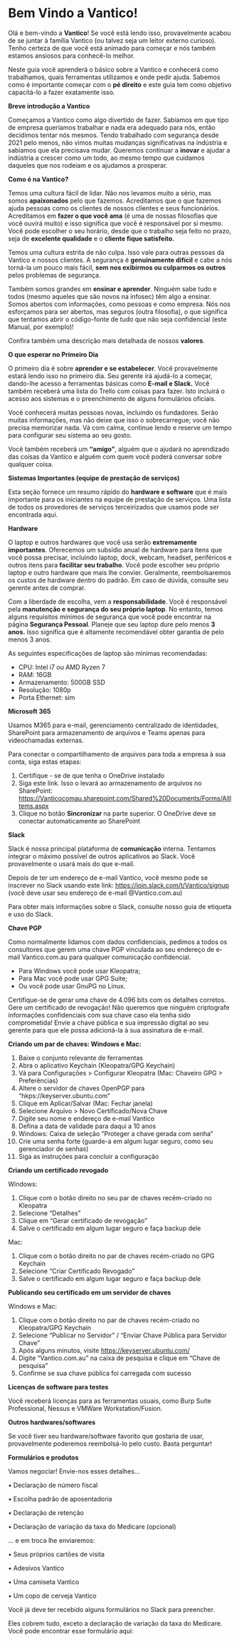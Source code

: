 # Bem Vindo a Vantico!

Olá e bem-vindo a **Vantico**! Se você está lendo isso, provavelmente acabou de se juntar à família Vantico (ou talvez seja um leitor externo curioso). Tenho certeza de que você está animado para começar e nós também estamos ansiosos para conhecê-lo melhor.

Neste guia você aprenderá o básico sobre a Vantico e conhecerá como trabalhamos, quais ferramentas utilizamos e onde pedir ajuda. Sabemos como é importante começar com o **pé direito** e este guia tem como objetivo capacitá-lo a fazer exatamente isso.



**Breve introdução a Vantico**

Começamos a Vantico como algo divertido de fazer. Sabíamos em que tipo de empresa queríamos trabalhar e nada era adequado para nós, então decidimos tentar nós mesmos. Tendo trabalhado com segurança desde 2021 pelo menos, não vimos muitas mudanças significativas na indústria e sabíamos que ela precisava mudar. Queremos continuar a **inovar** e ajudar a indústria a crescer como um todo, ao mesmo tempo que cuidamos daqueles que nos rodeiam e os ajudamos a prosperar.



**Como é na Vantico?**

Temos uma cultura fácil de lidar. Não nos levamos muito a sério, mas somos **apaixonados** pelo que fazemos. Acreditamos que o que fazemos ajuda pessoas como os clientes de nossos clientes e seus funcionários. Acreditamos em **fazer o que você ama** (é uma de nossas filosofias que você ouvirá muito) e isso significa que você é responsável por si mesmo. Você pode escolher o seu horário, desde que o trabalho seja feito no prazo, seja de **excelente qualidade** e o **cliente fique satisfeito.**

Temos uma cultura estrita de não culpa. Isso vale para outras pessoas da Vantico e nossos clientes. A segurança é **genuinamente difícil** e cabe a nós torná-la um pouco mais fácil, **sem nos exibirmos ou culparmos os outros** pelos problemas de segurança.

Também somos grandes em **ensinar e aprender**. Ninguém sabe tudo e todos (mesmo aqueles que são novos na infosec) têm algo a ensinar. Somos abertos com informações, como pessoas e como empresa. Nós nos esforçamos para ser abertos, mas seguros (outra filosofia), o que significa que tentamos abrir o código-fonte de tudo que não seja confidencial (este Manual, por exemplo)!

Confira também uma descrição mais detalhada de nossos **valores**.



**O que esperar no Primeiro Dia**

O primeiro dia é sobre **aprender e se estabelecer**. Você provavelmente estará lendo isso no primeiro dia. Seu gerente irá ajudá-lo a começar, dando-lhe acesso a ferramentas básicas como **E-mail e Slack.** Você também receberá uma lista do Trello com coisas para fazer. Isto incluirá o acesso aos sistemas e o preenchimento de alguns formulários oficiais.

Você conhecerá muitas pessoas novas, incluindo os fundadores. Serão muitas informações, mas não deixe que isso o sobrecarregue; você não precisa memorizar nada. Vá com calma, continue lendo e reserve um tempo para configurar seu sistema ao seu gosto.

Você também receberá um **“amigo”**, alguém que o ajudará no aprendizado das coisas da Vantico e alguém com quem você poderá conversar sobre qualquer coisa.



**Sistemas Importantes (equipe de prestação de serviços)**

Esta seção fornece um resumo rápido do **hardware e software** que é mais importante para os iniciantes na equipe de prestação de serviços. Uma lista de todos os provedores de serviços terceirizados que usamos pode ser encontrada aqui.

**Hardware**

O laptop e outros hardwares que você usa serão **extremamente importantes**. Oferecemos um subsídio anual de hardware para itens que você possa precisar, incluindo laptop, dock, webcam, headset, periféricos e outros itens para **facilitar seu trabalho**. Você pode escolher seu próprio laptop e outro hardware que mais lhe convier. Geralmente, reembolsaremos os custos de hardware dentro do padrão. Em caso de dúvida, consulte seu gerente antes de comprar.

Com a liberdade de escolha, vem a **responsabilidade**. Você é responsável pela **manutenção e segurança do seu próprio laptop**. No entanto, temos alguns requisitos mínimos de segurança que você pode encontrar na página **Segurança Pessoal**. Planeje que seu laptop dure pelo menos **3 anos.** Isso significa que é altamente recomendável obter garantia de pelo menos 3 anos.

As seguintes especificações de laptop são mínimas recomendadas:

* CPU: Intel i7 ou AMD Ryzen 7&#x20;
* RAM: 16GB&#x20;
* Armazenamento: 500GB SSD&#x20;
* Resolução: 1080p&#x20;
* Porta Ethernet: sim

**Microsoft 365**

Usamos M365 para e-mail, gerenciamento centralizado de identidades, SharePoint para armazenamento de arquivos e Teams apenas para videochamadas externas.

Para conectar o compartilhamento de arquivos para toda a empresa à sua conta, siga estas etapas:

1. Certifique - se de que tenha o OneDrive instalado
2. Siga este link. Isso o levará ao armazenamento de arquivos no SharePoint: https://Vanticocomau.sharepoint.com/Shared%20Documents/Forms/AllItems.aspx
3. Clique no botão **Sincronizar** na parte superior. O OneDrive deve se conectar automaticamente ao SharePoint

**Slack**

Slack é nossa principal plataforma de **comunicação** interna. Tentamos integrar o máximo possível de outros aplicativos ao Slack. Você provavelmente o usará mais do que e-mail.

Depois de ter um endereço de e-mail Vantico, você mesmo pode se inscrever no Slack usando este link: https://join.slack.com/t/Vantico/signup (você deve usar seu endereço de e-mail @Vantico.com.au)

Para obter mais informações sobre o Slack, consulte nosso guia de etiqueta e uso do Slack.

**Chave PGP**

Como normalmente lidamos com dados confidenciais, pedimos a todos os consultores que gerem uma chave PGP vinculada ao seu endereço de e-mail Vantico.com.au para qualquer comunicação confidencial.

* Para Windows você pode usar Kleopatra;
* Para Mac você pode usar GPG Suite;
* Ou você pode usar GnuPG no Linux.

Certifique-se de gerar uma chave de 4.096 bits com os detalhes corretos. Gere um certificado de revogação! Não queremos que ninguém criptografe informações confidenciais com sua chave caso ela tenha sido comprometida! Envie a chave pública e sua impressão digital ao seu gerente para que ele possa adicioná-la à sua assinatura de e-mail.

**Criando um par de chaves: Windows e Mac:**

1. Baixe o conjunto relevante de ferramentas
2. Abra o aplicativo Keychain (Kleopatra/GPG Keychain)
3. Vá para Configurações > Configurar Kleopatra (Mac: Chaveiro GPG > Preferências)
4. Altere o servidor de chaves OpenPGP para “hkps://keyserver.ubuntu.com”
5. Clique em Aplicar/Salvar (Mac: Fechar janela)
6. Selecione Arquivo > Novo Certificado/Nova Chave
7. Digite seu nome e endereço de e-mail Vantico
8. Defina a data de validade para daqui a 10 anos
9. Windows: Caixa de seleção “Proteger a chave gerada com senha”
10. Crie uma senha forte (guarde-a em algum lugar seguro, como seu gerenciador de senhas)
11. Siga as instruções para concluir a configuração

**Criando um certificado revogado**&#x20;

Windows:

1. Clique com o botão direito no seu par de chaves recém-criado no Kleopatra
2. Selecione “Detalhes”
3. Clique em “Gerar certificado de revogação”
4. Salve o certificado em algum lugar seguro e faça backup dele&#x20;

Mac:

1. Clique com o botão direito no par de chaves recém-criado no GPG Keychain
2. Selecione “Criar Certificado Revogado”
3. Salve o certificado em algum lugar seguro e faça backup dele&#x20;

**Publicando seu certificado em um servidor de chaves**&#x20;

Windows e Mac:

1. Clique com o botão direito no par de chaves recém-criado no Kleopatra/GPG Keychain
2. Selecione “Publicar no Servidor” / “Enviar Chave Pública para Servidor Chave”
3. Após alguns minutos, visite https://keyserver.ubuntu.com/
4. Digite “Vantico.com.au” na caixa de pesquisa e clique em “Chave de pesquisa”
5. Confirme se sua chave pública foi carregada com sucesso

**Licenças de software para testes**

Você receberá licenças para as ferramentas usuais, como Burp Suite Professional, Nessus e VMWare Workstation/Fusion.

**Outros hardwares/softwares**

Se você tiver seu hardware/software favorito que gostaria de usar, provavelmente poderemos reembolsá-lo pelo custo. Basta perguntar!

**Formulários e produtos**

Vamos negociar! Envie-nos esses detalhes…

• Declaração de número fiscal

• Escolha padrão de aposentadoria

• Declaração de retenção

• Declaração de variação da taxa do Medicare (opcional)

… e em troca lhe enviaremos:

• Seus próprios cartões de visita

• Adesivos Vantico

• Uma camiseta Vantico

• Um copo de cerveja Vantico

Você já deve ter recebido alguns formulários no Slack para preencher.

Eles cobrem tudo, exceto a declaração de variação da taxa do Medicare. Você pode encontrar esse formulário aqui:
